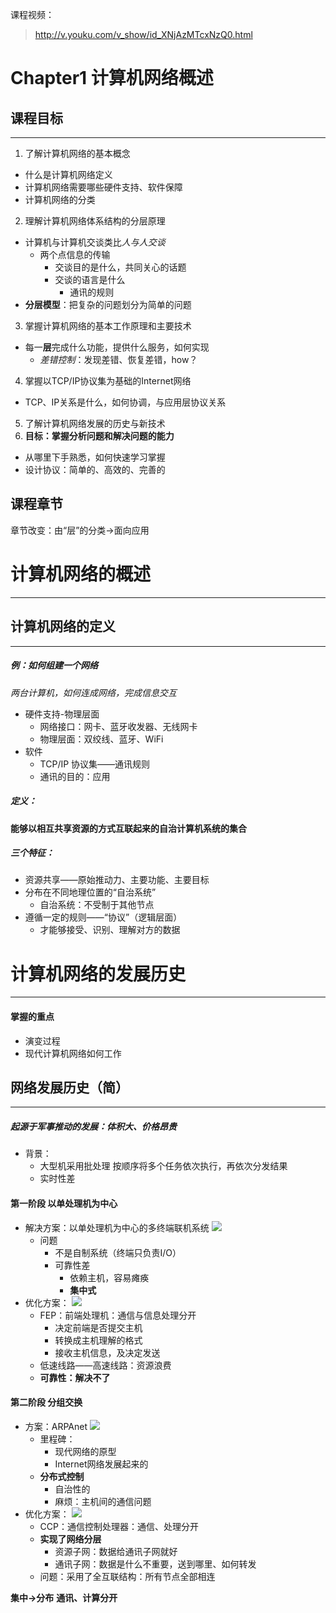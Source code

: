 
课程视频：
>http://v.youku.com/v_show/id_XNjAzMTcxNzQ0.html

# Chapter1 计算机网络概述

## 课程目标
---
1. 了解计算机网络的基本概念
  - 什么是计算机网络定义
  - 计算机网络需要哪些硬件支持、软件保障
  - 计算机网络的分类
2. 理解计算机网络体系结构的分层原理
  - 计算机与计算机交谈类比*人与人交谈*
    - 两个点信息的传输
      - 交谈目的是什么，共同关心的话题
      - 交谈的语言是什么
        - 通讯的规则
  - **分层模型**：把复杂的问题划分为简单的问题

3. 掌握计算机网络的基本工作原理和主要技术
  - 每一**层**完成什么功能，提供什么服务，如何实现
    - *差错控制*：发现差错、恢复差错，how？
4. 掌握以TCP/IP协议集为基础的Internet网络
  - TCP、IP关系是什么，如何协调，与应用层协议关系
5. 了解计算机网络发展的历史与新技术
6. **目标：掌握分析问题和解决问题的能力**
  - 从哪里下手熟悉，如何快速学习掌握
  - 设计协议：简单的、高效的、完善的

## 课程章节
章节改变：由“层”的分类→面向应用

# 计算机网络的概述
---
## 计算机网络的定义
---
##### 例：如何组建一个网络
*两台计算机，如何连成网络，完成信息交互*
  - 硬件支持-物理层面
    - 网络接口：网卡、蓝牙收发器、无线网卡
    - 物理层面：双绞线、蓝牙、WiFi
  - 软件
    - TCP/IP 协议集——通讯规则
    - 通讯的目的：应用

##### 定义：
**能够以相互共享资源的方式互联起来的自治计算机系统的集合**
##### 三个特征：
  - 资源共享——原始推动力、主要功能、主要目标
  - 分布在不同地理位置的“自治系统”
    - 自治系统：不受制于其他节点
  - 遵循一定的规则——“协议”（逻辑层面）
    - 才能够接受、识别、理解对方的数据

# 计算机网络的发展历史
---
#### 掌握的重点
  - 演变过程
  - 现代计算机网络如何工作
## 网络发展历史（简）
---
##### 起源于军事推动的发展：体积大、价格昂贵
  - 背景：
    - 大型机采用批处理 按顺序将多个任务依次执行，再依次分发结果
    - 实时性差

#### 第一阶段 以单处理机为中心
  - 解决方案：以单处理机为中心的多终端联机系统
  ![](assets/markdown-img-paste-20170801235602543.png)
    - 问题
      - 不是自制系统（终端只负责I/O）
      - 可靠性差
        - 依赖主机，容易瘫痪
        - **集中式**
  - 优化方案：
  ![](assets/markdown-img-paste-20170802000131604.png)
    - FEP：前端处理机：通信与信息处理分开
      - 决定前端是否提交主机
      - 转换成主机理解的格式
      - 接收主机信息，及决定发送
    - 低速线路——高速线路：资源浪费
    - **可靠性：解决不了**

#### 第二阶段 分组交换
  - 方案：ARPAnet
  ![](assets/markdown-img-paste-2017080200092552.png)
    - 里程碑：
      - 现代网络的原型
      - Internet网络发展起来的
    - **分布式控制**
      - 自治性的
      - 麻烦：主机间的通信问题
  - 优化方案：
  ![](assets/markdown-img-paste-20170802001500515.png)
    - CCP：通信控制处理器：通信、处理分开
    - **实现了网络分层**
      - 资源子网：数据给通讯子网就好
      - 通讯子网：数据是什么不重要，送到哪里、如何转发
    - 问题：采用了全互联结构：所有节点全部相连

**集中→分布**
**通讯、计算分开**
